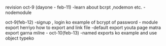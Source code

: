 revision 
oct-9 (dayone - feb-11)
    -learn about bcrpt ,nodemon etc.
    -nodemodule

oct-9(feb-12)
    -signup , login ko example of bcrypt of password
    - module export herriyo how to export and link file 
    -default export youta page matra export garna milne
    -
oct-10(feb-13)
    -named exports ko example and use object typeko 


  